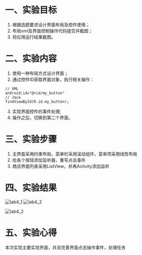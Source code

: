 
# 一、实验目标
1. 根据选题要求设计界面布局及控件使用；
2. 布局xml及界面控制操作代码提交并截图；
3. 将应用运行结果截图。

#  二、实验内容
1. 使用一种布局方式设计界面；
2. 通过控件ID获取界面对象，执行相关操作：
```
// XML
android:id="@+id/my_button"
// Java
findViewById(R.id.my_button);
```
3. 实现界面控件的事件处理;
4. 操作之后，切换到第二个界面。

# 三、实验步骤
1. 主界面采用约束布局，菜单栏采用滚动组件，菜单项采用线性布局
2. 给各个按钮添加监听器，重写点击事件
3. 商店界面列表采用ListView，并再Activity添加监听
# 四、实验结果
![lab4_1](https://raw.githubusercontent.com/Howard-SSS/android-labs-2020/master/students/net1814080903107/screenshots/lab4_1.PNG)
![lab4_2](https://raw.githubusercontent.com/Howard-SSS/android-labs-2020/master/students/net1814080903107/screenshots/lab4_2.PNG)

![lab4_2](https://raw.githubusercontent.com/Howard-SSS/android-labs-2020/master/students/net1814080903107/screenshots/lab4_3.PNG)

# 五、实验心得
本次实现主要实现界面，并且完善界面点击操作事件，处理任务